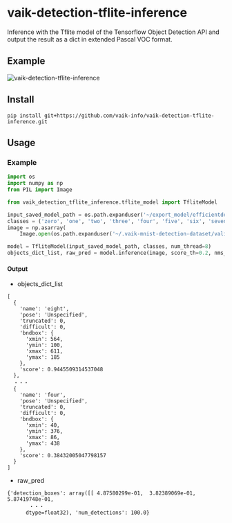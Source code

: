 # vaik-detection-tflite-inference

Inference with the Tflite model of the Tensorflow Object Detection API and output the result as a dict in extended Pascal VOC format.

## Example

![vaik-detection-tflite-inference](https://user-images.githubusercontent.com/116471878/200096718-316a1a8c-7033-42f1-9358-1643489c89f8.png)

## Install

``` shell
pip install git+https://github.com/vaik-info/vaik-detection-tflite-inference.git
```

## Usage

### Example

```python
import os
import numpy as np
from PIL import Image

from vaik_detection_tflite_inference.tflite_model import TfliteModel

input_saved_model_path = os.path.expanduser('~/export_model/efficientdet-lite0_edgetpu.tflite')
classes = ('zero', 'one', 'two', 'three', 'four', 'five', 'six', 'seven', 'eight', 'nine')
image = np.asarray(
    Image.open(os.path.expanduser('~/.vaik-mnist-detection-dataset/valid/valid_000000000.jpg')).convert('RGB'))

model = TfliteModel(input_saved_model_path, classes, num_thread=8)
objects_dict_list, raw_pred = model.inference(image, score_th=0.2, nms_th=0.5)
```

#### Output

- objects_dict_list

```text
[
  {
    'name': 'eight',
    'pose': 'Unspecified',
    'truncated': 0,
    'difficult': 0,
    'bndbox': {
      'xmin': 564,
      'ymin': 100,
      'xmax': 611,
      'ymax': 185
    },
    'score': 0.9445509314537048
  },
  ・・・
  {
    'name': 'four',
    'pose': 'Unspecified',
    'truncated': 0,
    'difficult': 0,
    'bndbox': {
      'xmin': 40,
      'ymin': 376,
      'xmax': 86,
      'ymax': 438
    },
    'score': 0.38432005047798157
  }
]
```

- raw_pred
```
{'detection_boxes': array([[ 4.87580299e-01,  3.82389069e-01,  5.87419748e-01,
       ・・・
      dtype=float32), 'num_detections': 100.0}

```